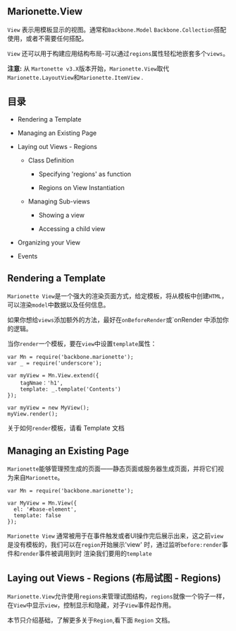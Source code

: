## Marionette.View

`View` 表示用模板显示的视图。通常和`Backbone.Model` `Backbone.Collection`搭配使用，或者不需要任何搭配。

`View` 还可以用于构建应用结构布局-可以通过`regions`属性轻松地嵌套多个`views`。

**注意:** 从 `Martonette v3.X`版本开始，`Marionette.View`取代`Marionette.LayoutView`和`Marionette.ItemView` .

## 目录

- Rendering a Template

- Managing an Existing Page

- Laying out Views - Regions

	- Class Definition

		- Specifying 'regions' as function

		- Regions on View Instantiation

	- Managing Sub-views

		- Showing a view

		- Accessing a child view

- Organizing your View

- Events

## Rendering a Template

`Marionette View`是一个强大的渲染页面方式，给定模板，将从模板中创建`HTML`，可以渲染`model`中数据以及任何信息。

如果你想给`views`添加额外的方法，最好在`onBeforeRender`或`onRender 中添加你的逻辑。

当你`render`一个模板，要在`view`中设置`template`属性：

	var Mn = require('backbone.marionette');
	var _ = require('underscore');

	var myView = Mn.View.extend({
		tagNmae：'h1',
		template: _.template('Contents')
	});

	var myView = new MyView();
	myView.render();

关于如何`render`模板，请看 Template 文档

## Managing an Existing Page

`Marionette`能够管理预生成的页面——静态页面或服务器生成页面，并将它们视为来自`Marionette`。

	var Mn = require('backbone.marionette');
	
	var MyView = Mn.View({
	  el: '#base-element',
	  template: false
	});

	
`Marionette View` 通常被用于在事件触发或者UI操作完后展示出来，这之前`view`是没有模板的，我们可以在`region`开始展示'view' 时，通过监听`before:render`事件和`render`事件被调用到时 渲染我们要用的`template`	

## Laying out Views - Regions (布局试图 - Regions)
`Marionette.View`允许使用`regions`来管理试图结构，`regions`就像一个钩子一样，在`View`中显示`view`，控制显示和隐藏，对子`View`事件起作用。

本节只介绍基础，了解更多关于`Region`,看下面 `Region` 文档。